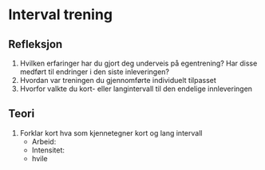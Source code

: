 # Interval trening

## Refleksjon

1. Hvilken erfaringer har du gjort deg underveis på egentrening? Har disse medført til endringer i den siste inleveringen?
2. Hvordan var treningen du gjennomførte individuelt tilpasset
3. Hvorfor valkte du kort- eller langintervall til den endelige innleveringen

## Teori

1. Forklar kort hva som kjennetegner kort og lang intervall
   - Arbeid:
   - Intensitet:
   - hvile
